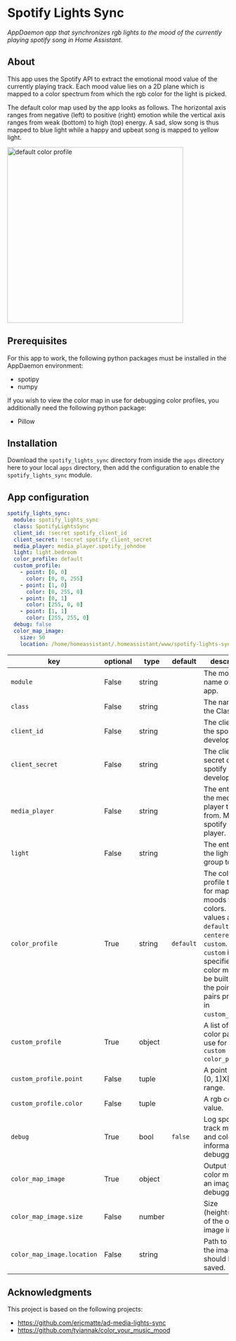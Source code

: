 # Spotify Lights Sync

_AppDaemon app that synchronizes rgb lights to the mood of the currently playing spotify song in Home Assistant._

## About

This app uses the Spotify API to extract the emotional mood value of the currently playing track.
Each mood value lies on a 2D plane which is mapped to a color spectrum from which the rgb color for the light is picked. 

The default color map used by the app looks as follows. The horizontal axis ranges from negative (left) to positive (right) emotion while
the vertical axis ranges from weak (bottom) to high (top) energy. A sad, slow song is thus mapped to blue light while a happy and upbeat song
is mapped to yellow light.

<img src="https://github.com/NiklasReiche/ha-spotify-lights-sync/examples/default_profile.png" alt="default color profile" width="400">

## Prerequisites

For this app to work, the following python packages must be installed in the AppDaemon environment:

- spotipy
- numpy

If you wish to view the color map in use for debugging color profiles, you additionally need the following python package:

- Pillow

## Installation

Download the `spotify_lights_sync` directory from inside the `apps` directory here to your local `apps` directory, then add the configuration to enable the `spotify_lights_sync` module.

## App configuration

```yaml
spotify_lights_sync:
  module: spotify_lights_sync
  class: SpotifyLightsSync
  client_id: !secret spotify_client_id
  client_secret: !secret spotify_client_secret
  media_player: media_player.spotify_johndoe
  light: light.bedroom
  color_profile: default
  custom_profile:
    - point: [0, 0]
      color: [0, 0, 255]
    - point: [1, 0]
      color: [0, 255, 0]
    - point: [0, 1]
      color: [255, 0, 0]
    - point: [1, 1]
      color: [255, 255, 0]
  debug: false
  color_map_image:
    size: 50
    location: /home/homeassistant/.homeassistant/www/spotify-lights-sync/test.png
```

| key | optional | type | default | description |
|---------------------------|-------|--------|-------------|-----------------------------------------------------------|
|`module`                   | False | string |             | The module name of the app. |
|`class`                    | False | string |             | The name of the Class. |
|`client_id`                | False | string |             | The client id of the spotify developer app. |
|`client_secret`            | False | string |             | The client secret of the spotify developer app. |
|`media_player`             | False | string |             | The entity_id of the media player to sync from. Must be a spotify media player. |
|`light`                    | False | string |             | The entity_id of the light or light group to sync. |
|`color_profile`            | True  | string | `default`   | The color profile to use for mapping moods to colors. Possible values are `default`, `centered`, or `custom`. When `custom` is specified, the color map will be built from the point-color pairs provided in `custom_profile`. |
|`custom_profile`           | True  | object |             | A list of point-color pairs to use for the `custom` `color_profile`. |
|`custom_profile.point`     | False | tuple  |             | A point in the [0, 1]X[0, 1] range. |
|`custom_profile.color`     | False | tuple  |             | A rgb color value. |
|`debug`                    | True  | bool   | `false`     | Log spotify track metadata and color information for debugging. |
|`color_map_image`          | True  | object |             | Output the color map as an image for debugging. |
|`color_map_image.size`     | False | number |             | Size (height=width) of the output image in pixels. |
|`color_map_image.location` | False | string |             | Path to which the image should be saved. |

## Acknowledgments

This project is based on the following projects:
- https://github.com/ericmatte/ad-media-lights-sync
- https://github.com/tyiannak/color_your_music_mood
